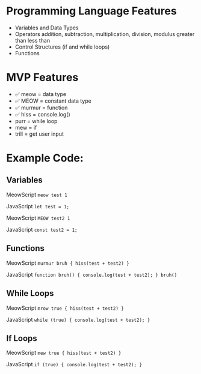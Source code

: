 # Programming Language Features

- Variables and Data Types
- Operators
  addition, subtraction, multiplication, division, modulus
  greater than
  less than
- Control Structures (if and while loops)
- Functions

# MVP Features

- ✅ meow = data type
- ✅ MEOW = constant data type
- ✅ murmur = function
- ✅ hiss = console.log()
- purr = while loop
- mew = if
- trill = get user input

# Example Code:

## Variables

MeowScript
`meow test 1`

JavaScript
`let test = 1;`

MeowScript
`MEOW test2 1`

JavaScript
`const test2 = 1;`

## Functions

MeowScript
`murmur bruh {
  hiss(test + test2)
}`

JavaScript
`function bruh() {
  console.log(test + test2);
}
bruh()`

## While Loops

MeowScript
`mrow true {
  hiss(test + test2)
}`

JavaScript
`while (true) {
  console.log(test + test2);
}`

## If Loops

MeowScript
`mew true {
  hiss(test + test2)
}`

JavaScript
`if (true) {
  console.log(test + test2);
}`
